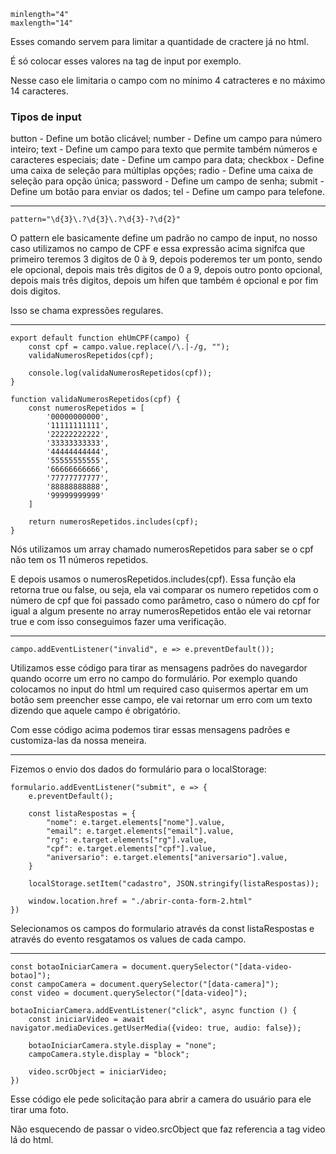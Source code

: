     minlength="4"
    maxlength="14"

Esses comando servem para limitar a quantidade de cractere já no html.

É só colocar esses valores na tag de input por exemplo.

Nesse caso ele limitaria o campo com no mínimo 4 catracteres e no máximo 14 caracteres.

### Tipos de input

button - Define um botão clicável;
number - Define um campo para número inteiro;
text - Define um campo para texto que permite também números e caracteres especiais;
date - Define um campo para data;
checkbox - Define uma caixa de seleção para múltiplas opções;
radio - Define uma caixa de seleção para opção única;
password - Define um campo de senha;
submit - Define um botão para enviar os dados;
tel - Define um campo para telefone.

--------------------------

    pattern="\d{3}\.?\d{3}\.?\d{3}-?\d{2}"

O pattern ele basicamente define um padrão no campo de input, no nosso caso utilizamos no campo de CPF e essa expressão acima signifca que primeiro teremos 3 digitos de 0 à 9, depois poderemos ter um ponto, sendo ele opcional, depois mais três digitos de 0 a 9, depois outro ponto opcional, depois mais três digitos, depois um  hífen que também é opcional e por fim dois digitos.

Isso se chama expressões regulares.

--------------------------

    export default function ehUmCPF(campo) {
        const cpf = campo.value.replace(/\.|-/g, "");
        validaNumerosRepetidos(cpf);

        console.log(validaNumerosRepetidos(cpf));
    }

    function validaNumerosRepetidos(cpf) {
        const numerosRepetidos = [
            '00000000000',
            '11111111111',
            '22222222222',
            '33333333333',
            '44444444444',
            '55555555555',
            '66666666666',
            '77777777777',
            '88888888888',
            '99999999999'
        ]

        return numerosRepetidos.includes(cpf);
    }

Nós utilizamos um array chamado numerosRepetidos para saber se o cpf não tem os 11 números repetidos.

E depois usamos o numerosRepetidos.includes(cpf). Essa função ela retorna true ou false, ou seja, ela vai comparar os numero repetidos com o número de cpf que foi passado como parâmetro, caso o número do cpf for igual a algum presente no array numerosRepetidos então ele vai retornar true e com isso conseguimos fazer uma verificação.

--------------------------

    campo.addEventListener("invalid", e => e.preventDefault());

Utilizamos esse código para tirar as mensagens padrões do navegardor quando ocorre um erro no campo do formulário.
Por exemplo quando colocamos no input do html um required caso quisermos apertar em um botão sem preencher esse campo, ele vai retornar um erro com um texto dizendo que aquele campo é obrigatório.

Com esse código acima podemos tirar essas mensagens padrões e customiza-las da nossa meneira.

--------------------------

Fizemos o envio dos dados do formulário para o localStorage:

    formulario.addEventListener("submit", e => {
        e.preventDefault();

        const listaRespostas = {
            "nome": e.target.elements["nome"].value,
            "email": e.target.elements["email"].value,
            "rg": e.target.elements["rg"].value,
            "cpf": e.target.elements["cpf"].value,
            "aniversario": e.target.elements["aniversario"].value,
        }

        localStorage.setItem("cadastro", JSON.stringify(listaRespostas));

        window.location.href = "./abrir-conta-form-2.html"
    })

Selecionamos os campos do formulario através da const listaRespostas e através do evento resgatamos os values de cada campo.

--------------------------

    const botaoIniciarCamera = document.querySelector("[data-video-botao]");
    const campoCamera = document.querySelector("[data-camera]");
    const video = document.querySelector("[data-video]");

    botaoIniciarCamera.addEventListener("click", async function () {
        const iniciarVideo = await navigator.mediaDevices.getUserMedia({video: true, audio: false});

        botaoIniciarCamera.style.display = "none";
        campoCamera.style.display = "block";

        video.scrObject = iniciarVideo;
    })

Esse código ele pede solicitação para abrir a camera do usuário para ele tirar uma foto.

Não esquecendo de passar o video.srcObject que faz referencia a tag video lá do html.


